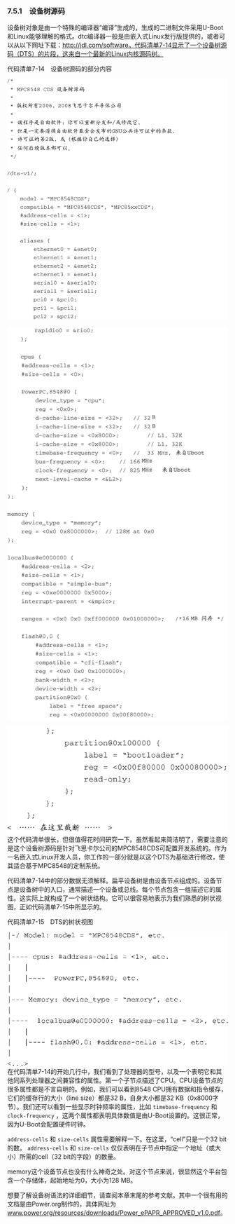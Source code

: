 ### 7.5.1　设备树源码

设备树对象是由一个特殊的编译器“编译”生成的，生成的二进制文件采用U-Boot和Linux能够理解的格式。dtc编译器一般是由嵌入式Linux发行版提供的，或者可以从以下网址下载：http://jdl.com/software。代码清单7-14显示了一个设备树源码（DTS）的片段，这来自一个最新的Linux内核源码树。

代码清单7-14　设备树源码的部分内容



![147.jpg](../images/147.jpg)


![148.jpg](../images/148.jpg)


![149.jpg](../images/149.jpg)
这个代码清单很长，但很值得花时间研究一下。虽然看起来简洁明了，需要注意的是这个设备树源码是针对飞思卡尔公司的MPC8548CDS可配置开发系统的。作为一名嵌入式Linux开发人员，你工作的一部分就是以这个DTS为基础进行修改，使其适合基于MPC8548的定制系统。

代码清单7-14中的部分数据无须解释。扁平设备树是由设备节点组成的。设备节点是设备树中的入口，通常描述一个设备或总线。每个节点包含一组描述它的属性。这实际上就构成了一个树状结构。它可以很容易地表示为我们熟悉的树状视图，正如代码清单7-15中所显示的。

代码清单7-15　DTS的树状视图



![150.png](../images/150.png)
在代码清单7-14的开始几行中，我们看到了处理器的型号，以及一个表明它和其他同系列处理器之间兼容性的属性。第一个子节点描述了CPU。CPU设备节点的很多属性都是不言自明的。例如，我们可以看到8548 CPU拥有数据和指令缓存，它们的缓存行的大小（line size）都是32 B，自身大小都是32 KB（0x8000字节）。我们还可以看到一些显示时钟频率的属性，比如 `timebase-frequency` 和 `clock-frequency` ，这两个属性都表明具体数值是由U-Boot设置的。这很正常，因为U-Boot会配置硬件时钟。

`address-cells` 和 `size-cells` 属性需要解释一下。在这里，“cell”只是一个32 bit的数。 `address-cells` 和 `size-cells` 仅仅表明在子节点中指定一个地址（或大小）所需的cell（32 bit的字段）的数量。

memory这个设备节点也没有什么神奇之处。对这个节点来说，很显然这个平台包含一个存储体，起始地址为0，大小为128 MB。

想要了解设备树语法的详细细节，请查阅本章末尾的参考文献。其中一个很有用的文档是由Power.org制作的，具体网址为<a class="my_markdown" href="['http://www.power.org/resources/downloads/Power_ePAPR_APPROVED_v1.0.pdf']">www.power.org/resources/downloads/Power_ePAPR_APPROVED_v1.0.pdf</a>。

